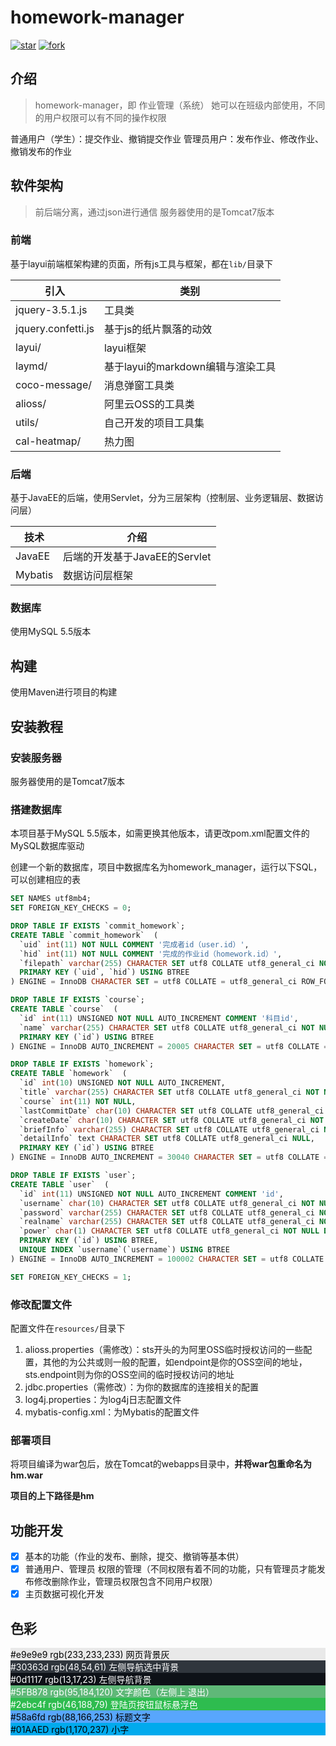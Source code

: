 # homework-manager

[![star](https://gitee.com/qkmango/homework-manager/badge/star.svg?theme=dark)](https://gitee.com/qkmango/homework-manager/stargazers)
[![fork](https://gitee.com/qkmango/homework-manager/badge/fork.svg?theme=dark)](https://gitee.com/qkmango/homework-manager/members)


## 介绍
> homework-manager，即 作业管理（系统）
> 她可以在班级内部使用，不同的用户权限可以有不同的操作权限

普通用户（学生）：提交作业、撤销提交作业
管理员用户：发布作业、修改作业、撤销发布的作业

## 软件架构
> 前后端分离，通过json进行通信
> 服务器使用的是Tomcat7版本

### 前端

基于layui前端框架构建的页面，所有js工具与框架，都在`lib/`目录下

| 引入               | 类别                              |
| ------------------ | --------------------------------- |
| jquery-3.5.1.js    | 工具类                            |
| jquery.confetti.js | 基于js的纸片飘落的动效            |
| layui/             | layui框架                         |
| laymd/             | 基于layui的markdown编辑与渲染工具 |
| coco-message/      | 消息弹窗工具类                    |
| alioss/            | 阿里云OSS的工具类                 |
| utils/             | 自己开发的项目工具集              |
| cal-heatmap/       | 热力图                          |

### 后端

基于JavaEE的后端，使用Servlet，分为三层架构（控制层、业务逻辑层、数据访问层）

| 技术    | 介绍                          |
| ------- | ----------------------------- |
| JavaEE  | 后端的开发基于JavaEE的Servlet |
| Mybatis | 数据访问层框架                |

### 数据库

使用MySQL 5.5版本



## 构建

使用Maven进行项目的构建



## 安装教程

### 安装服务器

服务器使用的是Tomcat7版本



### 搭建数据库

本项目基于MySQL 5.5版本，如需更换其他版本，请更改pom.xml配置文件的MySQL数据库驱动

创建一个新的数据库，项目中数据库名为homework_manager，运行以下SQL，可以创建相应的表

````sql
SET NAMES utf8mb4;
SET FOREIGN_KEY_CHECKS = 0;

DROP TABLE IF EXISTS `commit_homework`;
CREATE TABLE `commit_homework`  (
  `uid` int(11) NOT NULL COMMENT '完成者id（user.id）',
  `hid` int(11) NOT NULL COMMENT '完成的作业id（homework.id）',
  `filepath` varchar(255) CHARACTER SET utf8 COLLATE utf8_general_ci NOT NULL COMMENT '作业文件的链接',
  PRIMARY KEY (`uid`, `hid`) USING BTREE
) ENGINE = InnoDB CHARACTER SET = utf8 COLLATE = utf8_general_ci ROW_FORMAT = Compact;

DROP TABLE IF EXISTS `course`;
CREATE TABLE `course`  (
  `id` int(11) UNSIGNED NOT NULL AUTO_INCREMENT COMMENT '科目id',
  `name` varchar(255) CHARACTER SET utf8 COLLATE utf8_general_ci NOT NULL COMMENT '科目名',
  PRIMARY KEY (`id`) USING BTREE
) ENGINE = InnoDB AUTO_INCREMENT = 20005 CHARACTER SET = utf8 COLLATE = utf8_general_ci ROW_FORMAT = Compact;

DROP TABLE IF EXISTS `homework`;
CREATE TABLE `homework`  (
  `id` int(10) UNSIGNED NOT NULL AUTO_INCREMENT,
  `title` varchar(255) CHARACTER SET utf8 COLLATE utf8_general_ci NOT NULL,
  `course` int(11) NOT NULL,
  `lastCommitDate` char(10) CHARACTER SET utf8 COLLATE utf8_general_ci NOT NULL,
  `createDate` char(10) CHARACTER SET utf8 COLLATE utf8_general_ci NOT NULL,
  `briefInfo` varchar(255) CHARACTER SET utf8 COLLATE utf8_general_ci NOT NULL,
  `detailInfo` text CHARACTER SET utf8 COLLATE utf8_general_ci NULL,
  PRIMARY KEY (`id`) USING BTREE
) ENGINE = InnoDB AUTO_INCREMENT = 30040 CHARACTER SET = utf8 COLLATE = utf8_general_ci ROW_FORMAT = Compact;

DROP TABLE IF EXISTS `user`;
CREATE TABLE `user`  (
  `id` int(11) UNSIGNED NOT NULL AUTO_INCREMENT COMMENT 'id',
  `username` char(10) CHARACTER SET utf8 COLLATE utf8_general_ci NOT NULL COMMENT '用户名（唯一）',
  `password` varchar(255) CHARACTER SET utf8 COLLATE utf8_general_ci NOT NULL COMMENT '密码',
  `realname` varchar(255) CHARACTER SET utf8 COLLATE utf8_general_ci NOT NULL COMMENT '真实名',
  `power` char(1) CHARACTER SET utf8 COLLATE utf8_general_ci NOT NULL DEFAULT '0',
  PRIMARY KEY (`id`) USING BTREE,
  UNIQUE INDEX `username`(`username`) USING BTREE
) ENGINE = InnoDB AUTO_INCREMENT = 100002 CHARACTER SET = utf8 COLLATE = utf8_general_ci ROW_FORMAT = Compact;

SET FOREIGN_KEY_CHECKS = 1;
````





### 修改配置文件

配置文件在`resources/`目录下

1. alioss.properties（需修改）：sts开头的为阿里OSS临时授权访问的一些配置，其他的为公共或则一般的配置，如endpoint是你的OSS空间的地址，sts.endpoint则为你的OSS空间的临时授权访问的地址
2. jdbc.properties（需修改）：为你的数据库的连接相关的配置
3. log4j.properties：为log4j日志配置文件
4. mybatis-config.xml：为Mybatis的配置文件



### 部署项目

将项目编译为war包后，放在Tomcat的webapps目录中，**并将war包重命名为 hm.war**

**项目的上下路径是hm**



## 功能开发

- [x] 基本的功能（作业的发布、删除，提交、撤销等基本供）
- [x] 普通用户、管理员 权限的管理（不同权限有着不同的功能，只有管理员才能发布修改删除作业，管理员权限包含不同用户权限）
- [x] 主页数据可视化开发

## 色彩
<div style="background-color:#e9e9e9;color:black">#e9e9e9 rgb(233,233,233) 网页背景灰</div>
<div style="background-color:#30363d;color:white">#30363d rgb(48,54,61) 左侧导航选中背景</div>
<div style="background-color:#0d1117;color:white">#0d1117 rgb(13,17,23) 左侧导航背景</div>

<div style="background-color:#5FB878;color:white">#5FB878 rgb(95,184,120) 文字颜色（左侧上 退出）</div>
<div style="background-color:#2ebc4f;color:white">#2ebc4f rgb(46,188,79) 登陆页按钮鼠标悬浮色</div>


<div style="background-color:#58a6fd;color:black">#58a6fd rgb(88,166,253) 标题文字</div>
<div style="background-color:#01AAED;color:black">#01AAED rgb(1,170,237) 小字</div>

